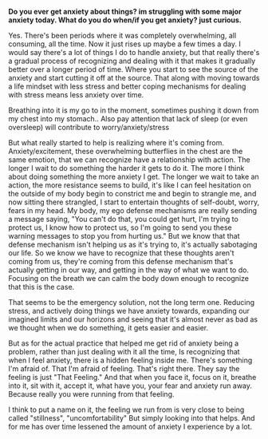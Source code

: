 __Do you ever get anxiety about things? im struggling with some major anxiety today. What do you do when/if you get anxiety? just curious.__


Yes. There's been periods where it was completely overwhelming, all consuming, all the time. Now it just rises up maybe a few times a day.
I would say there's a lot of things I do to handle anxiety, but that really there's a gradual process of recognizing and dealing with it that makes it gradually better over a longer period of time. Where you start to see the source of the anxiety and start cutting it off at the source. That along with moving towards a life mindset with less stress and better coping mechanisms for dealing with stress means less anxiety over time.

Breathing into it is my go to in the moment, sometimes pushing it down from my chest into my stomach..
Also pay attention that lack of sleep (or even oversleep) will contribute to worry/anxiety/stress

But what really started to help is realizing where it's coming from. Anxiety/excitement, these overwhelming butterflies in the chest are the same emotion, that we can recognize have a relationship with action. The longer I wait to do something the harder it gets to do it. The more I think about doing something the more anxiety I get.
The longer we wait to take an action, the more resistance seems to build, it's like I can feel hesitation on the outside of my body begin to constrict me and begin to strangle me,  and now sitting there strangled, I start to entertain thoughts of self-doubt, worry, fears in my head.
My body, my ego defense mechanisms are really sending a message saying, "You can't do that, you could get hurt, I'm trying to protect us, I know how to protect us, so I'm going to send you these warning messages to stop you from hurting us."
But we know that that defense mechanism isn't helping us as it's trying to, it's actually sabotaging our life. So we know we have to recognize that these thoughts aren't coming from us, they're coming from this defense mechanism that's actually getting in our way, and getting in the way of what we want to do. Focusing on the breath we can calm the body down enough to recognize that this is the case.

That seems to be the emergency solution, not the long term one.
Reducing stress, and actively doing things we have anxiety towards,
expanding our imagined limits and our horizons and seeing that it's almost never as bad as we thought when we do something, it gets easier and easier.

But as for the actual practice that helped me get rid of anxiety being a problem, rather than just dealing with it all the time,
Is recognizing that when I feel anxiety, there is a hidden feeling inside me. There's something I'm afraid of. That I'm afraid of feeling.
That's right there. They say the feeling is just "That Feeling." And that when you face it, focus on it, breathe into it, sit with it, accept it, what have you, your fear and anxiety run away. Because really you were running from that feeling.

I think to put a name on it, the feeling we run from is very close to being called "stillness", "uncomfortability"
But simply looking into that helps. And for me has over time lessened the amount of anxiety I experience by a lot.
